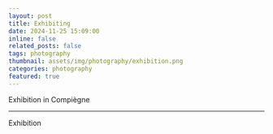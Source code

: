 ```yaml
---
layout: post
title: Exhibiting 
date: 2024-11-25 15:09:00
inline: false
related_posts: false
tags: photography
thumbnail: assets/img/photography/exhibition.png
categories: photography
featured: true
---
```


Exhibition in Compiègne 

---

Exhibition